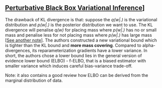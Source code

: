 ## [Perturbative Black Box Variational Inference](https://arxiv.org/abs/1709.07433)] 

The drawback of KL divergence is that: suppose the *q(w|.)* is the variational distribution and *p(w|.)* is the posterior distribution we want to use. The KL divergence will penalise *q(w)* for placing mass where *p(w|.)* has no or small mass and penalise less for not placing mass where *p(w|.)* has large mass [[See another note](/notes/alpha-divergence.md)]. The authors constructed a new variational bound which is tighter than the KL bound and **more mass covering**. Compared to alpha-divergences, its reparameterization gradients have a lower variance. In short, the authors chose a lower bound lies in the general version of evidence lower bound (ELBO) - f-ELBO, that is a biased estimator with smaller variance which induces careful bias-variance trade-off.

Note: it also contains a good review how ELBO can be derived from the marginal distribution of data.
